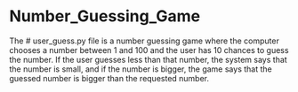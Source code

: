 # Number_Guessing_Game

The # user_guess.py file is a number guessing game where the computer chooses a number between 1 and 100 and the user has 10 chances to guess the number. If the user guesses less than that number, the system says that the number is small, and if the number is bigger, the game says that the guessed number is bigger than the requested number.
